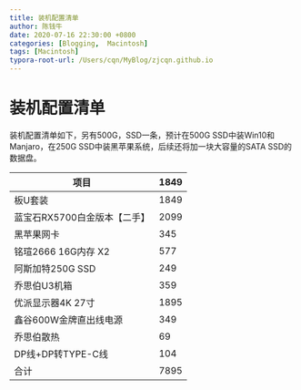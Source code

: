 ```yaml
---
title: 装机配置清单
author: 陈钱牛
date: 2020-07-16 22:30:00 +0800
categories: [Blogging,  Macintosh]
tags: [Macintosh]
typora-root-url: /Users/cqn/MyBlog/zjcqn.github.io
---
```


# 装机配置清单

装机配置清单如下，另有500G，SSD一条，预计在500G SSD中装Win10和 Manjaro，在250G SSD中装黑苹果系统，后续还将加一块大容量的SATA SSD的数据盘。

| 项目                         | 1849 |
| ---------------------------- | ---- |
| 板U套装                      | 1849 |
| 蓝宝石RX5700白金版本【二手】 | 2099 |
| 黑苹果网卡                   | 345  |
| 铭瑄2666 16G内存 X2          | 577  |
| 阿斯加特250G SSD             | 249  |
| 乔思伯U3机箱                 | 359  |
| 优派显示器4K 27寸            | 1895 |
| 鑫谷600W金牌直出线电源       | 349  |
| 乔思伯散热                   | 69   |
| DP线+DP转TYPE-C线            | 104  |
| 合计                         | 7895 |

